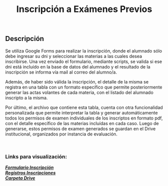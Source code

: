 <h1 align="center">Inscripción a Exámenes Previos</h1>
  <br/>
<h2>Descripción</h2>

<p>Se utiliza Google Forms para realizar la inscripción, donde el alumnado sólo debe ingresar su dni y seleccionar las materias a las cuales desea inscribirse. Una vez enviado el formulario, mediante scripts, se valida si ese dni está incluído en la base de datos del alumnado y el resultado de la inscripción se informa vía mail al correo del alumno/a.</p> 

Además, de haber sido válida la inscripción, el detalle de la misma se registra en una tabla con un formato específico que permite posteriormente generar las actas volantes de cada materia, con el listado del alumnado inscripto a la misma.

Por último, el archivo que contiene esta tabla, cuenta con otra funcionalidad personalizada que permite interpretar la tabla y generar automáticamente todos los permisos de examen individuales de los inscriptos en formato pdf, con el detalle específico de las materias incluídas en cada caso. Luego de generarse, estos permisos de examen generados se guardan en el Drive institucional, organizados por instancia de evaluación.

<br/>

### Links para visualización:

***[Formulario Inscripción](https://forms.gle/kXsZs5uSPd7ttneE6)***  
***[Registros Inscripciones](https://docs.google.com/spreadsheets/d/1lMFMlxfawFKR4j2VgYPQ_WJSK5hjiNVgsd6AxxDBSbA/edit?usp=sharing)***  
***[Carpeta Drive](https://drive.google.com/drive/folders/1nmPHKI8QoAmbAAgDJFEHtfivSIYBHbjP?usp=sharing)***  


